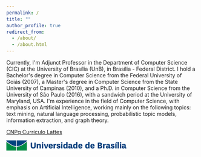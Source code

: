 ```yaml
---
permalink: /
title: ""
author_profile: true
redirect_from: 
  - /about/
  - /about.html
---
```



Currently, I'm Adjunct Professor in the Department of Computer Science (CIC) at the University of Brasília (UnB), in Brasília - Federal District. I hold a Bachelor's degree in Computer Science from the Federal University of Goiás (2007), a Master's degree in Computer Science from the State University of Campinas (2010), and a Ph.D. in Computer Science from the University of São Paulo (2016), with a sandwich period at the University of Maryland, USA. I'm experience in the field of Computer Science, with emphasis on Artificial Intelligence, working mainly on the following topics: text mining, natural language processing, probabilistic topic models, information extraction, and graph theory.

[CNPq Currículo Lattes](http://lattes.cnpq.br/1193412523364471)


![UnB](/images/as_comp_cor.gif)


<!-- Google Calendar Appointment Scheduling begin -->
<link href="https://calendar.google.com/calendar/scheduling-button-script.css" rel="stylesheet">
<script src="https://calendar.google.com/calendar/scheduling-button-script.js" async></script>
<script>
(function() {
  var target = document.currentScript;
  window.addEventListener('load', function() {
    calendar.schedulingButton.load({
      url: 'https://calendar.google.com/calendar/appointments/schedules/AcZssZ0djL1sh658QyZX7D1jUdKzSUQLiSGuOUpB4TMl1f0vmXRyzh_y0cYglLfqV5QNd0PKgQKuRIm-?gv=true',
      color: '#039BE5',
      label: 'Book an appointment',
      target,
    });
  });
})();
</script>
<!-- end Google Calendar Appointment Scheduling -->
